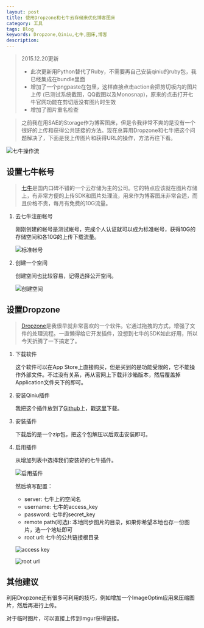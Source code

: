 ```yaml
---
layout: post
title: 使用Dropzone和七牛云存储来优化博客图床
category: 工具
tags: Blog
keywords: Dropzone,Qiniu,七牛,图床,博客
description: 
---
```


> 2015.12.20更新
> - 此次更新用Python替代了Ruby，不需要再自己安装qiniu的ruby包，我已经集成在bundle里面
> - 增加了一个pngpaste在包里，这样直接点击action会把剪切板内的图片上传 (已测试系统截图，QQ截图以及Monosnap)，原来的点击打开七牛官网功能在剪切版没有图片时生效
> - 增加了图片重名检查

> 之前我在用SAE的Storage作为博客图床，但是令我非常不爽的是没有一个很好的上传和获得公共链接的方法。现在总算用Dropzone和七牛把这个问题解决了，下面是我上传图片和获得URL的操作，方法再往下看。

![七牛操作流](http://7u2ho6.com1.z0.glb.clouddn.com/tool-qiniu-workflow.gif)

## 设置七牛帐号

> [七牛](http://www.qiniu.com)是国内口碑不错的一个云存储为主的公司。它的特点应该就在图片存储上，有非常方便的上传SDK和图片处理流，用来作为博客图床非常合适，而且价格不贵，每月有免费的10G流量。

1. 去七牛注册帐号

    刚刚创建的帐号是测试帐号，完成个人认证就可以成为标准帐号，获得10G的存储空间和各10G的上传下载流量。

    ![标准帐号](http://7u2ho6.com1.z0.glb.clouddn.com/tool-qiniu-normal-account.png)

2. 创建一个空间

    创建空间也比较容易，记得选择公开空间。
    
    ![创建空间](http://7u2ho6.com1.z0.glb.clouddn.com/tool-qiniu-create-bucket.png)
    
## 设置Dropzone

> [Dropzone](https://aptonic.com/dropzone3/)是我很早就非常喜欢的一个软件。它通过拖拽的方式，增强了文件的处理流程。一直懒得给它开发插件，没想到七牛的SDK如此好用，所以今天折腾了一下搞定了。

1. 下载软件

    这个软件可以在App Store上直接购买，但是买到的是功能受限的，它不能操作外部文件。不过没有关系，再从官网上下载非沙箱版本，然后覆盖掉Application文件夹下的即可。
    
2. 安装Qiniu插件

    我把这个插件放到了[Github](https://github.com/suyan/scripts/tree/master/Dropzone%20Action)上，戳[这里](https://github.com/suyan/scripts/blob/master/Dropzone%20Action/Qiniu.dzbundle.zip?raw=true)下载。
    
3. 安装插件

    下载后的是一个zip包，把这个包解压以后双击安装即可。

4. 启用插件

    从增加列表中选择我们安装好的七牛插件。

    ![启用插件](http://7u2ho6.com1.z0.glb.clouddn.com/tool-use-bundle.png)
    
    然后填写配置：
    
    - server: 七牛上的空间名
    - username: 七牛的access_key
    - password: 七牛的secret_key    
    - remote path(可选): 本地同步图片的目录，如果你希望本地也存一份图片，选一个地址即可
    - root url: 七牛的公共链接根目录
    
    ![access key](http://7u2ho6.com1.z0.glb.clouddn.com/tool-qiniu-access-key.png)

    ![root url](http://7u2ho6.com1.z0.glb.clouddn.com/tool-qiniu-root-url.png)

## 其他建议

利用Dropzone还有很多可利用的技巧，例如增加一个ImageOptim应用来压缩图片，然后再进行上传。

对于临时图片，可以直接上传到Imgur获得链接。


